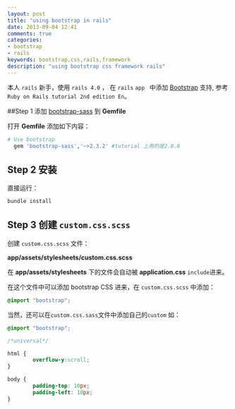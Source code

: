 ```yaml
---
layout: post
title: "using bootstrap in rails"
date: 2013-09-04 12:41
comments: true
categories:
- bootstrap
- rails
keywords: bootstrap,css,rails,framework
description: "using bootstrap css framework rails"
---
```


本人 `rails` 新手，使用 `rails 4.0` ， 在 `rails` `app ` 中添加 [Bootstrap][1] 支持, 参考 `Ruby on Rails tutorial 2nd edition En`。

<!-- more -->

##Step 1  添加 [bootstrap-sass][2] 到 __Gemfile__

打开 **Gemfile** 添加如下内容：

``` ruby
# Use bootstrap
  gem 'bootstrap-sass','~>2.3.2' #tutorial 上用的是2.0.0
```

## Step 2 安装

直接运行：

``` ruby
bundle install
```

## Step 3 创建 `custom.css.scss`

创建 `custom.css.scss` 文件：

__app/assets/stylesheets/custom.css.scss__

在 **app/assets/stylesheets** 下的文件会自动被 **application.css** `include`进来。

在这个文件中可以添加 bootstrap CSS 进来，在 `custom.css.scss` 中添加：

``` css
@import "bootstrap";
```

当然，还可以在`custom.css.sass`文件中添加自己的`custom` 如：

``` css
@import "bootstrap";

/*universal*/

html {
        overflow-y:scroll;
}

body {
        padding-top: 10px;
        padding-left: 10px;
}
```
[1]:http://getbootstrap.com/ 'home page'
[2]:https://github.com/thomas-mcdonald/bootstrap-sass 'github'
